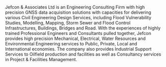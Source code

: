 Jefcon & Associates Ltd is an Engineering Consulting Firm with high precision GNSS data acquisition solutions with capacities for delivering various Civil Engineering Design Services, including Flood Vulnerability Studies, Modelling, Mapping, Storm Sewer and Flood Control Infrastructures, Buildings, Bridges and Road.
With the experiences of highly trained Professional Engineers and Consultants pulled together, Jefcon provides high precision Mechanical, Electrical, Water Resources and Environmental Engineering services to Public, Private, Local and International economies. The company also provides Industrial Support Services to Oilfield production and facilities as well as Consultancy services in Project &amp; Facilities Management.
